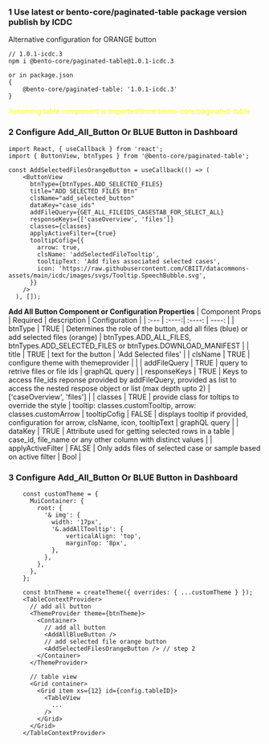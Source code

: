 
### 1 Use latest or bento-core/paginated-table package version publish by ICDC
Alternative configuration for ORANGE button
```
// 1.0.1-icdc.3
npm i @bento-core/paginated-table@1.0.1-icdc.3

or in package.json
{
    @bento-core/paginated-table: '1.0.1-icdc.3'
}
```

<span style="color:yellow">
Assuming table component is imported from bento-core/paginated-table
</span>

### 2 Configure Add_All_Button Or BLUE Button in Dashboard

```
import React, { useCallback } from 'react';
import { ButtonView, btnTypes } from '@bento-core/paginated-table';

const AddSelectedFilesOrangeButton = useCallback(() => (
    <ButtonView
      btnType={btnTypes.ADD_SELECTED_FILES}
      title="ADD SELECTED FILES Btn"
      clsName="add_selected_button"
      dataKey="case_ids"
      addFileQuery={GET_ALL_FILEIDS_CASESTAB_FOR_SELECT_ALL}
      responseKeys={['caseOverview', 'files']}
      classes={classes}
      applyActiveFilter={true}
      tooltipCofig={{
        arrow: true,
        clsName: 'addSelectedFileTooltip',
        tooltipText: 'Add files associated selected cases',
        icon: 'https://raw.githubusercontent.com/CBIIT/datacommons-assets/main/icdc/images/svgs/Tooltip.SpeechBubble.svg',
      }}
    />
  ), []);
```

**Add All Button Component or Configuration Properties**
| Component Props | Required | description   | Configuration |
| :---        |    :----:|    :----:     |     ----: |
| btnType | TRUE | Determines the role of the button, add all files (blue) or add selected files (orange) | btnTypes.ADD_ALL_FILES, btnTypes.ADD_SELECTED_FILES or btnTypes.DOWNLOAD_MANIFEST |
| title | TRUE | text for the button | 'Add Selected files' |
| clsName | TRUE | configure theme with themeprovider | |
| addFileQuery | TRUE | query to retrive files or file ids | graphQL query |
| responseKeys | TRUE | Keys to access file_ids reponse provided by addFileQuery, provided as list to access the nested respose object or list (max depth upto 2) | ['caseOverview', 'files'] |
| classes | TRUE | provide class for toltips to override the style |  tooltip: classes.customTooltip, arrow: classes.customArrow
| tooltipCofig | FALSE | displays tooltip if provided, configuration for arrow, clsName, icon, tooltipText | graphQL query |
| dataKey | TRUE | Attribute used for getting selected rows in a table | case_id, file_name or any other column with distinct values |
| applyActiveFilter | FALSE | Only adds files of selected case or sample based on active filter | Bool |



### 3 Configure Add_All_Button Or BLUE Button in Dashboard

```
    const customTheme = {
      MuiContainer: {
        root: {
          '& img': {
            width: '17px',
            '&.addAllTooltip': {
                verticalAlign: 'top',
                marginTop: '8px',
            },
          },
        },
      },
    };

    const btnTheme = createTheme({ overrides: { ...customTheme } });
    <TableContextProvider>
      // add all button
      <ThemeProvider theme={btnTheme}>
        <Container>
          // add all button 
          <AddAllBlueButton /> 
          // add selected file orange button
          <AddSelectedFilesOrangeButton /> // step 2
        </Container>
      </ThemeProvider>

      // table view
      <Grid container>
        <Grid item xs={12} id={config.tableID}>
          <TableView
            ...
          />
        </Grid>
      </Grid>
    </TableContextProvider>
```